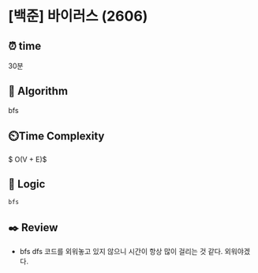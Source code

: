 # [백준] 바이러스 (2606)

## ⏰  **time**

30분

## :pushpin: **Algorithm**

bfs

## ⏲️**Time Complexity**

$ O(V + E)$

## :round_pushpin: **Logic**

```
bfs
```

## :black_nib: **Review**
- bfs dfs 코드를 외워놓고 있지 않으니 시간이 항상 많이 걸리는 것 같다. 외워야겠다.
